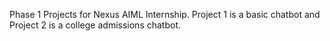 Phase 1 Projects for Nexus AIML Internship.
Project 1 is a basic chatbot and Project 2 is a college admissions chatbot.
